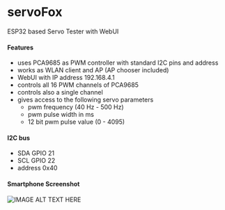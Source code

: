 # servoFox
ESP32 based Servo Tester with WebUI
#### Features
* uses PCA9685 as PWM controller with standard I2C pins and address
* works as WLAN client and AP (AP chooser included)
* WebUI with IP address 192.168.4.1
* controls all 16 PWM channels of PCA9685
* controls also a single channel
* gives access to the following servo parameters
  * pwm frequency (40 Hz - 500 Hz)
  * pwm pulse width in ms
  * 12 bit pwm pulse value (0 - 4095)
#### I2C bus
* SDA GPIO 21
* SCL GPIO 22
* address 0x40
#### Smartphone Screenshot
![IMAGE ALT TEXT HERE](https://www.dorstel.de/github/servoFox_v1.2.png)
